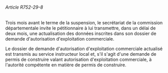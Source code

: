 ###### Article R752-29-8

Trois mois avant le terme de la suspension, le secrétariat de la commission départementale invite le pétitionnaire à lui transmettre, dans un délai de deux mois, une actualisation des données inscrites dans son dossier de demande d'autorisation d'exploitation commerciale.

Le dossier de demande d'autorisation d'exploitation commerciale actualisé est transmis au service instructeur local et, s'il s'agit d'une demande de permis de construire valant autorisation d'exploitation commerciale, à l'autorité compétente en matière de permis de construire.

